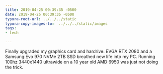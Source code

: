 ```yaml
---
title: 2019-04-25 00:39:35 -0500
date: 2019-04-25 00:39:35 -0500
typora-root-url: ../../../static
typora-copy-images-to:  ../../../static/images
tags:
- tech

---
```

Finally upgraded my graphics card and hardrive. EVGA RTX 2080 and a Samsung Evo 970 NVMe 2TB SSD breathed new life into my PC. Running 100hz 3440x1440 ultrawide on a 10 year old AMD 6950 was just not doing the trick.
